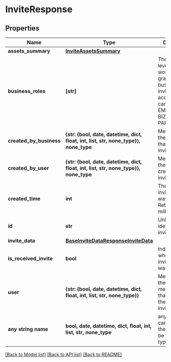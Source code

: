 # InviteResponse


## Properties
Name | Type | Description | Notes
------------ | ------------- | ------------- | -------------
**assets_summary** | [**InviteAssetsSummary**](InviteAssetsSummary.md) |  | [optional] 
**business_roles** | **[str]** | The access level a user would be granted on the business if the invite/request is accepted. This can be EMPLOYEE, BIZ_ADMIN, or PARTNER. | [optional] 
**created_by_business** | **{str: (bool, date, datetime, dict, float, int, list, str, none_type)}, none_type** | Metadata for the business that created the invite/request. | [optional] 
**created_by_user** | **{str: (bool, date, datetime, dict, float, int, list, str, none_type)}, none_type** | Metadata for the user that created the invite/request. | [optional] 
**created_time** | **int** | The time the invite/request was created. Returned in milliseconds. | [optional] 
**id** | **str** | Unique identifier of the invite/request. | [optional] 
**invite_data** | [**BaseInviteDataResponseInviteData**](BaseInviteDataResponseInviteData.md) |  | [optional] 
**is_received_invite** | **bool** | Indicates whether the invite/request was received. | [optional] 
**user** | **{str: (bool, date, datetime, dict, float, int, list, str, none_type)}** | Metadata for the member/partner that was sent the invite/request. | [optional] 
**any string name** | **bool, date, datetime, dict, float, int, list, str, none_type** | any string name can be used but the value must be the correct type | [optional]

[[Back to Model list]](../README.md#documentation-for-models) [[Back to API list]](../README.md#documentation-for-api-endpoints) [[Back to README]](../README.md)


